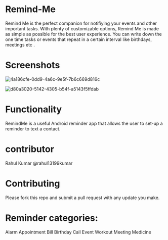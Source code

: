 # Remind-Me

Remind Me is the perfect companion for notifiying your events and other important tasks. With plenty of customizable options, Remind Me is made as simple as possible for the best user experience. You can write down the one time tasks or events that repeat in a certain interval like birthdays, meetings etc .

# Screenshots

![4a186cfe-0dd9-4a6c-9e5f-7b6c669d816c](https://user-images.githubusercontent.com/55308841/102691652-fcfaeb00-4233-11eb-87fc-a10acf451cee.JPG)

![d80a3020-5142-4305-b54f-a5143f5ffdab](https://user-images.githubusercontent.com/55308841/102691655-fff5db80-4233-11eb-8161-b787253a21c5.JPG)



# Functionality

RemindMe is a useful Android reminder app that allows the user to set-up a reminder to text a contact.



# contributor

Rahul Kumar @rahul13199kumar



# Contributing

Please fork this repo and submit a pull request with any update you make.


# Reminder categories:

Alarm
Appointment
Bill
Birthday
Call
Event
Workout
Meeting
Medicine

